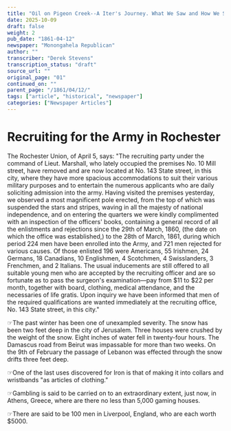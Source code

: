 ```yaml
---
title: "Oil on Pigeon Creek--A Iter's Journey. What We Saw and How We Saw It."
date: 2025-10-09
draft: false
weight: 2
pub_date: "1861-04-12"
newspaper: "Monongahela Republican"
author: ""
transcriber: "Derek Stevens"
transcription_status: "draft"
source_url: ""
original_page: "01"
continued_on: ""
parent_page: "/1861/04/12/"
tags: ["article", "historical", "newspaper"]
categories: ["Newspaper Articles"]
---
```


# Recruiting for the Army in Rochester

The Rochester Union, of April 5, says: "The recruiting party under the command of Lieut. Marshall, who lately occupied the premises No. 10 Mill street, have removed and are now located at No. 143 State street, in this city, where they have more spacious accommodations to suit their various military purposes and to entertain the numerous applicants who are daily soliciting admission into the army. Having visited the premises yesterday, we observed a most magnificent pole erected, from the top of which was suspended the stars and stripes, waving in all the majesty of national independence, and on entering the quarters we were kindly complimented with an inspection of the officers' books, containing a general record of all the enlistments and rejections since the 29th of March, 1860, (the date on which the office was established,) to the 28th of March, 1861, during which period 224 men have been enrolled into the Army, and 721 men rejected for various causes. Of those enlisted 196 were Americans, 55 Irishmen, 24 Germans, 18 Canadians, 10 Englishmen, 4 Scotchmen, 4 Swisslanders, 3 Frenchmen, and 2 Italians. The usual inducements are still offered to all suitable young men who are accepted by the recruiting officer and are so fortunate as to pass the surgeon's examination—pay from $11 to $22 per month, together with board, clothing, medical attendance, and the necessaries of life gratis. Upon inquiry we have been informed that men of the required qualifications are wanted immediately at the recruiting office, No. 143 State street, in this city."

☞The past winter has been one of unexampled severity. The snow has been two feet deep in the city of Jerusalem. Three houses were crushed by the weight of the snow. Eight inches of water fell in twenty-four hours. The Damascus road from Beirut was impassable for more than two weeks. On the 9th of February the passage of Lebanon was effected through the snow drifts three feet deep.

☞One of the last uses discovered for Iron is that of making it into collars and wristbands "as articles of clothing."

☞Gambling is said to be carried on to an extraordinary extent, just now, in Athens, Greece, where are there no less than 5,000 gaming houses.

☞There are said to be 100 men in Liverpool, England, who are each worth $5000.
